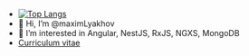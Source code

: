 - [![Top Langs](https://github-readme-stats.vercel.app/api/top-langs/?username=maximLyakhov&theme=radical&layout=compact)](https://github.com/anuraghazra/github-readme-stats)
- 👋 Hi, I’m @maximLyakhov
- 👀 I’m interested in Angular, NestJS, RxJS, NGXS, MongoDB
- <a href="https://my.github.io/files/paper.pdf](https://drive.google.com/file/d/19D6CpCUqa42hsBZJpyXISaDnNforYp53/view?usp=sharing">Curriculum vitae</a>
